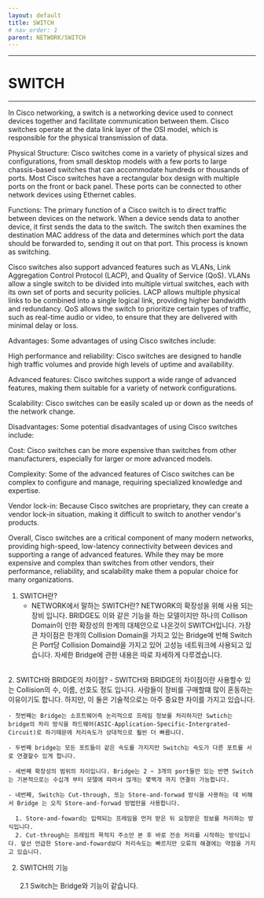 ```yaml
---
layout: default
title: SWITCH
# nav_order: 1
parent: NETWORK/SWITCH
---
```


---
# SWITCH
---
In Cisco networking, a switch is a networking device used to connect devices together and facilitate communication between them. Cisco switches operate at the data link layer of the OSI model, which is responsible for the physical transmission of data.

Physical Structure:
Cisco switches come in a variety of physical sizes and configurations, from small desktop models with a few ports to large chassis-based switches that can accommodate hundreds or thousands of ports. Most Cisco switches have a rectangular box design with multiple ports on the front or back panel. These ports can be connected to other network devices using Ethernet cables.

Functions:
The primary function of a Cisco switch is to direct traffic between devices on the network. When a device sends data to another device, it first sends the data to the switch. The switch then examines the destination MAC address of the data and determines which port the data should be forwarded to, sending it out on that port. This process is known as switching.

Cisco switches also support advanced features such as VLANs, Link Aggregation Control Protocol (LACP), and Quality of Service (QoS). VLANs allow a single switch to be divided into multiple virtual switches, each with its own set of ports and security policies. LACP allows multiple physical links to be combined into a single logical link, providing higher bandwidth and redundancy. QoS allows the switch to prioritize certain types of traffic, such as real-time audio or video, to ensure that they are delivered with minimal delay or loss.

Advantages:
Some advantages of using Cisco switches include:

High performance and reliability: Cisco switches are designed to handle high traffic volumes and provide high levels of uptime and availability.

Advanced features: Cisco switches support a wide range of advanced features, making them suitable for a variety of network configurations.

Scalability: Cisco switches can be easily scaled up or down as the needs of the network change.

Disadvantages:
Some potential disadvantages of using Cisco switches include:

Cost: Cisco switches can be more expensive than switches from other manufacturers, especially for larger or more advanced models.

Complexity: Some of the advanced features of Cisco switches can be complex to configure and manage, requiring specialized knowledge and expertise.

Vendor lock-in: Because Cisco switches are proprietary, they can create a vendor lock-in situation, making it difficult to switch to another vendor's products.

Overall, Cisco switches are a critical component of many modern networks, providing high-speed, low-latency connectivity between devices and supporting a range of advanced features. While they may be more expensive and complex than switches from other vendors, their performance, reliability, and scalability make them a popular choice for many organizations.
1. SWITCH란?  
    - NETWORK에서 말하는 SWITCH란? NETWORK의 확장성을 위해 사용 되는 장비 입니다. BRIDGE도 이와 같은 기능을 하는 모델이지만 하나의 Collison Domain이 인한 확장성의 한계의 대체안으로 나온것이 SWITCH입니다. 가장 큰 차이점은 한개의 Collision Domain을 가지고 있는 Bridge에 반해 Switch은 Port당 Collision Domaind을 가지고 있어 고성능 네트워크에 사용되고 있습니다. 자세한 Bridge에 관한 내용은 따로 자세하게 다루겠습니다.
<br>
2. SWITCH와 BRIDGE의 차이점?
    - SWITCH와 BRIDGE의 차이점이란 사용할수 있는 Collision의 수, 이름, 선호도 정도 입니다. 사람들이 장비를 구매할떄 많이 혼동하는 이유이기도 합니다. 하지만, 이 둘은 기술적으로는 아주 중요한 차이를 가지고 있습니다.

    - 첫번째는 Bridge는 소프트웨어즉 논리적으로 프레임 정보를 처리하지만 Swtich는 bridge의 처리 방식을 하드웨어(ASIC-Application-Specific-Intergrated-Circuit)로 하기때문에 처리속도가 상대적으로 훨씬 더 빠릅니다.

    - 두번째 bridge는 모든 포트들이 같은 속도를 가지지만 Switch는 속도가 다른 포트를 서로 연결할수 있게 합니다.

    - 세번째 확장성의 범위의 차이입니다. Bridge는 2 ~ 3개의 port들만 있는 반면 Switch는 기본적으로는 수십개 부터 모델에 따라서 많개는 몇백개 까지 연결이 가능합니다.

    - 네번째, Switch는 Cut-through, 또는 Store-and-forwad 방식을 사용하는 데 비해서 Bridge 는 오직 Store-and-forwad 방법만을 사용합니다.  

      1. Store-and-foward는 입력되는 프레임을 먼저 받은 뒤 요청받은 정보를 처리하는 방식입니다.  
      2. Cut-through는 프레임의 목적지 주소만 본 후 바로 전송 처리를 시작하는 방식입니다. 앞선 언급한 Store-and-foward보다 처리속도는 빠르지만 오류의 해결에는 약점을 가지고 있습니다.  


2. SWITCH의 기능  <br><br>
  2.1 Switch는 Bridge와 기능이 같습니다.
